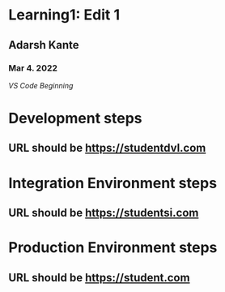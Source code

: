 # Learning1: Edit 1
## Adarsh Kante
### Mar 4. 2022
 _VS Code Beginning_

# Development steps

## URL should be https://studentdvl.com


# Integration Environment steps

## URL should be https://studentsi.com


# Production Environment steps

## URL should be https://student.com
